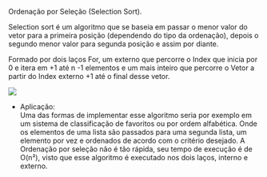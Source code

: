 Ordenação por Seleção (Selection Sort).

Selection sort é um algoritmo que se baseia em passar o menor valor do vetor para a primeira posição (dependendo do tipo da ordenação), depois o segundo menor valor para segunda posição e assim por diante. 

Formado por dois laços For, um externo que percorre o Index que inicia por 0 e itera em +1 até n -1 elementos e um mais inteiro que percorre o Vetor a partir do Index externo +1 até o  final desse vetor.

![](https://res.cloudinary.com/practicaldev/image/fetch/s--WIPK2ija--/c_limit,f_auto,fl_progressive,q_66,w_880/https://dev-to-uploads.s3.amazonaws.com/uploads/articles/o6rqz66o9kca8aq0l32u.gif)

- Aplicação:    
    Uma das formas de implementar esse algoritmo seria por exemplo em um sistema de classificação de favoritos ou por ordem alfabética. Onde os elementos de uma lista são passados para uma segunda lista, um elemento por vez e ordenados de acordo com o critério desejado. A Ordenação por seleção não é tão  rápida, seu tempo de execução é de O(n²), visto que esse algoritmo é executado nos dois laços, interno e externo.